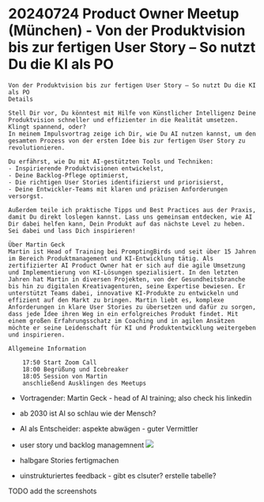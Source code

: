 # 20240724 Product Owner Meetup (München) - Von der Produktvision bis zur fertigen User Story – So nutzt Du die KI als PO

```
Von der Produktvision bis zur fertigen User Story – So nutzt Du die KI als PO
Details

Stell Dir vor, Du könntest mit Hilfe von Künstlicher Intelligenz Deine Produktvision schneller und effizienter in die Realität umsetzen. Klingt spannend, oder?
In meinem Impulsvortrag zeige ich Dir, wie Du AI nutzen kannst, um den gesamten Prozess von der ersten Idee bis zur fertigen User Story zu revolutionieren.

Du erfährst, wie Du mit AI-gestützten Tools und Techniken:
- Inspirierende Produktvisionen entwickelst,
- Deine Backlog-Pflege optimierst,
- Die richtigen User Stories identifizierst und priorisierst,
- Deine Entwickler-Teams mit klaren und präzisen Anforderungen versorgst.

Außerdem teile ich praktische Tipps und Best Practices aus der Praxis, damit Du direkt loslegen kannst. Lass uns gemeinsam entdecken, wie AI Dir dabei helfen kann, Dein Produkt auf das nächste Level zu heben.
Sei dabei und lass Dich inspirieren!

Über Martin Geck
Martin ist Head of Training bei PromptingBirds und seit über 15 Jahren im Bereich Produktmanagement und KI-Entwicklung tätig. Als zertifizierter AI Product Owner hat er sich auf die agile Umsetzung und Implementierung von KI-Lösungen spezialisiert. In den letzten Jahren hat Martin in diversen Projekten, von der Gesundheitsbranche bis hin zu digitalen Kreativagenturen, seine Expertise bewiesen. Er unterstützt Teams dabei, innovative KI-Produkte zu entwickeln und effizient auf den Markt zu bringen. Martin liebt es, komplexe Anforderungen in klare User Stories zu übersetzen und dafür zu sorgen, dass jede Idee ihren Weg in ein erfolgreiches Produkt findet. Mit einem großen Erfahrungsschatz im Coaching und in agilen Ansätzen möchte er seine Leidenschaft für KI und Produktentwicklung weitergeben und inspirieren.

Allgemeine Information

    17:50 Start Zoom Call
    18:00 Begrüßung und Icebreaker
    18:05 Session von Martin
    anschließend Ausklingen des Meetups
```

* Vortragender: Martin Geck - head of AI training; also check his linkedin
* ab 2030 ist AI so schlau wie der Mensch?
* AI als Entscheider: aspekte abwägen - guter Vermittler

* user story und backlog managemnent
![](img02.png)
* halbgare Stories fertigmachen
* uinstrukturiertes feedback - gibt es clsuter? erstelle tabelle?

TODO add the screenshots

